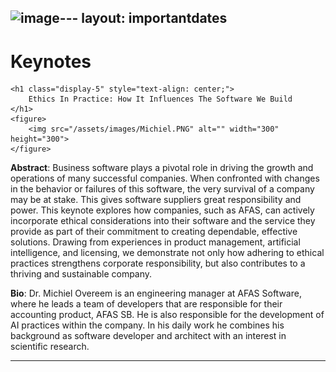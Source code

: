 ![image](https://github.com/icsob2024/icsob2024.github.io/assets/54010269/d3ac99f1-99aa-40ce-a7b8-e37a401acdc7)---
layout: importantdates
---


<div class="col-lg8 mx-auto">
    <h1 class="display-4" style="text-align: left;">
        Keynotes
    </h1>

    <h1 class="display-5" style="text-align: center;">
        Ethics In Practice: How It Influences The Software We Build
    </h1>
    <figure>
        <img src="/assets/images/Michiel.PNG" alt="" width="300" height="300">
    </figure>

<p> <b>Abstract</b>: Business software plays a pivotal role in driving the growth and operations of many successful companies. When confronted with changes in the behavior or failures of this software, the very survival of a company may be at stake. This gives software suppliers great responsibility and power. This keynote explores how companies, such as AFAS, can actively incorporate ethical considerations into their software and the service they provide as part of their commitment to creating dependable, effective solutions. Drawing from experiences in product management, artificial intelligence, and licensing, we demonstrate not only how adhering to ethical practices strengthens corporate responsibility, but also contributes to a thriving and sustainable company. </p>


<p><b>Bio</b>: Dr. Michiel Overeem is an engineering manager at AFAS Software, where he leads a team of developers that are responsible for their accounting product, AFAS SB. He is also responsible for the development of AI practices within the company. In his daily work he combines his background as software developer and architect with an interest in scientific research.</p>

<hr>
